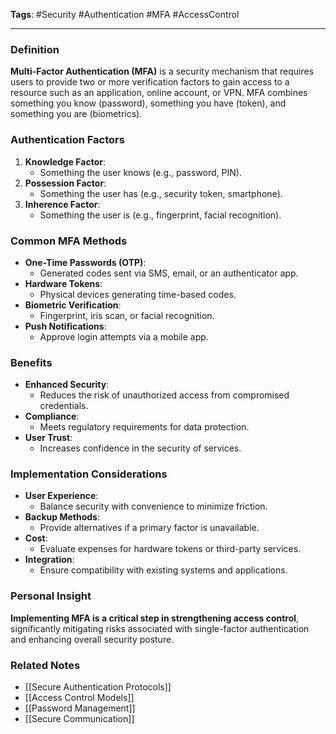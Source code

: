 **Tags**: #Security #Authentication #MFA #AccessControl

---

### Definition

**Multi-Factor Authentication (MFA)** is a security mechanism that requires users to provide two or more verification factors to gain access to a resource such as an application, online account, or VPN. MFA combines something you know (password), something you have (token), and something you are (biometrics).

### Authentication Factors

1. **Knowledge Factor**:
    - Something the user knows (e.g., password, PIN).
2. **Possession Factor**:
    - Something the user has (e.g., security token, smartphone).
3. **Inherence Factor**:
    - Something the user is (e.g., fingerprint, facial recognition).

### Common MFA Methods

- **One-Time Passwords (OTP)**:
    - Generated codes sent via SMS, email, or an authenticator app.
- **Hardware Tokens**:
    - Physical devices generating time-based codes.
- **Biometric Verification**:
    - Fingerprint, iris scan, or facial recognition.
- **Push Notifications**:
    - Approve login attempts via a mobile app.

### Benefits

- **Enhanced Security**:
    - Reduces the risk of unauthorized access from compromised credentials.
- **Compliance**:
    - Meets regulatory requirements for data protection.
- **User Trust**:
    - Increases confidence in the security of services.

### Implementation Considerations

- **User Experience**:
    - Balance security with convenience to minimize friction.
- **Backup Methods**:
    - Provide alternatives if a primary factor is unavailable.
- **Cost**:
    - Evaluate expenses for hardware tokens or third-party services.
- **Integration**:
    - Ensure compatibility with existing systems and applications.

### Personal Insight

**Implementing MFA is a critical step in strengthening access control**, significantly mitigating risks associated with single-factor authentication and enhancing overall security posture.

### Related Notes

- [[Secure Authentication Protocols]]
- [[Access Control Models]]
- [[Password Management]]
- [[Secure Communication]]